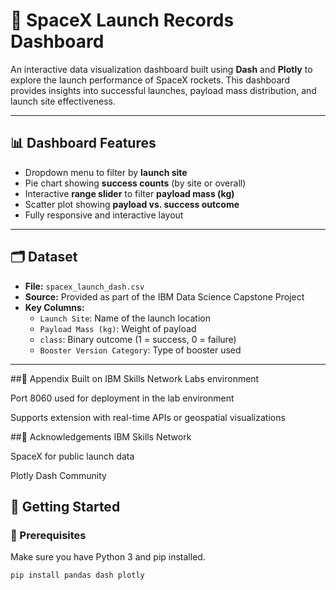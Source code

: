 # 🚀 SpaceX Launch Records Dashboard

An interactive data visualization dashboard built using **Dash** and **Plotly** to explore the launch performance of SpaceX rockets. This dashboard provides insights into successful launches, payload mass distribution, and launch site effectiveness.

---

## 📊 Dashboard Features

- Dropdown menu to filter by **launch site**
- Pie chart showing **success counts** (by site or overall)
- Interactive **range slider** to filter **payload mass (kg)**
- Scatter plot showing **payload vs. success outcome**
- Fully responsive and interactive layout

---

## 🗂 Dataset

- **File:** `spacex_launch_dash.csv`
- **Source:** Provided as part of the IBM Data Science Capstone Project
- **Key Columns:**
  - `Launch Site`: Name of the launch location
  - `Payload Mass (kg)`: Weight of payload
  - `class`: Binary outcome (1 = success, 0 = failure)
  - `Booster Version Category`: Type of booster used


---

##📌 Appendix
Built on IBM Skills Network Labs environment

Port 8060 used for deployment in the lab environment

Supports extension with real-time APIs or geospatial visualizations



##🙌 Acknowledgements
IBM Skills Network

SpaceX for public launch data

Plotly Dash Community

 
## 🏁 Getting Started

### 🔧 Prerequisites

Make sure you have Python 3 and pip installed.

```bash
pip install pandas dash plotly

